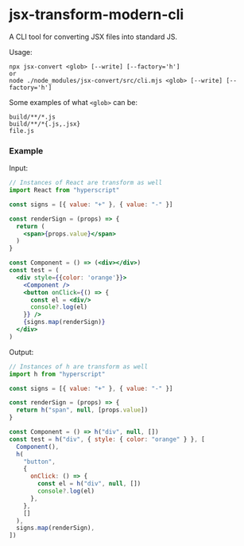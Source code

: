 # jsx-transform-modern-cli

A CLI tool for converting JSX files into standard JS.

Usage:

```
npx jsx-convert <glob> [--write] [--factory='h']
or
node ./node_modules/jsx-convert/src/cli.mjs <glob> [--write] [--factory='h']
```

Some examples of what `<glob>` can be:
```
build/**/*.js
build/**/*{.js,.jsx}
file.js
```

### Example

Input:

```jsx
// Instances of React are transform as well
import React from "hyperscript"

const signs = [{ value: "+" }, { value: "-" }]

const renderSign = (props) => {
  return (
    <span>{props.value}</span>
  )
}

const Component = () => (<div></div>)
const test = (
  <div style={{color: 'orange'}}>
    <Component />
    <button onClick={() => {
      const el = <div/>
      console?.log(el)
    }} />
    {signs.map(renderSign)}
  </div>
)
```

Output:

```js
// Instances of h are transform as well
import h from "hyperscript"

const signs = [{ value: "+" }, { value: "-" }]

const renderSign = (props) => {
  return h("span", null, [props.value])
}

const Component = () => h("div", null, [])
const test = h("div", { style: { color: "orange" } }, [
  Component(),
  h(
    "button",
    {
      onClick: () => {
        const el = h("div", null, [])
        console?.log(el)
      },
    },
    []
  ),
  signs.map(renderSign),
])
```

